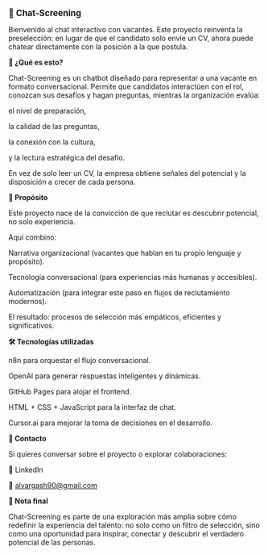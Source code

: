 <b><big>📝 Chat-Screening</b></big>

Bienvenido al chat interactivo con vacantes.
Este proyecto reinventa la preselección: en lugar de que el candidato solo envíe un CV, ahora puede chatear directamente con la posición a la que postula.

<b>🚀 ¿Qué es esto?</b>

Chat-Screening es un chatbot diseñado para representar a una vacante en formato conversacional.
Permite que candidatos interactúen con el rol, conozcan sus desafíos y hagan preguntas, mientras la organización evalúa:

el nivel de preparación,

la calidad de las preguntas,

la conexión con la cultura,

y la lectura estratégica del desafío.

En vez de solo leer un CV, la empresa obtiene señales del potencial y la disposición a crecer de cada persona.

<b>🎯 Propósito</b>

Este proyecto nace de la convicción de que reclutar es descubrir potencial, no solo experiencia.

Aquí combino:

Narrativa organizacional (vacantes que hablan en tu propio lenguaje y propósito).

Tecnología conversacional (para experiencias más humanas y accesibles).

Automatización (para integrar este paso en flujos de reclutamiento modernos).

El resultado: procesos de selección más empáticos, eficientes y significativos.

<b>🛠️ Tecnologías utilizadas</b>

n8n para orquestar el flujo conversacional.

OpenAI para generar respuestas inteligentes y dinámicas.

GitHub Pages para alojar el frontend.

HTML + CSS + JavaScript para la interfaz de chat.

Cursor.ai para mejorar la toma de decisiones en el desarrollo.

<b>🤝 Contacto </b>

Si quieres conversar sobre el proyecto o explorar colaboraciones:

💼 LinkedIn

📧 alvargash90@gmail.com

<b>🧠 Nota final</b>

Chat-Screening es parte de una exploración más amplia sobre cómo redefinir la experiencia del talento: no solo como un filtro de selección, sino como una oportunidad para inspirar, conectar y descubrir el verdadero potencial de las personas.

